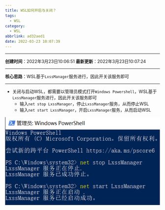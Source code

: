 ```yaml
---
title: WSL如何开启与关闭？
tags:
  - WSL
category:
  - WSL
abbrlink: ad32aed1
date: 2022-03-23 10:07:39
---
```


---

**创建时间**：2022年3月23日10:06:51
**最新更新**：2022年3月23日10:07:24


---

**核心思路**：WSL基于`LxssManager`服务进行，因此开关该服务即可

---

* 关闭与启动WSL，都需要以管理员模式打开`Windows Powershell`，WSL基于`LxssManager`服务进行，因此开关该服务即可
  * 输入`net stop LxssManager`，停止`LxssManager`服务，从而停止WSL
  * 输入`net start LxssManager`，开启`LxssManager`服务，从而启动WSL


![image-20220323100819230](WSL如何开启与关闭？/image-20220323100819230.png)
